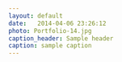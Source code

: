 ```yaml
---
layout: default
date:   2014-04-06 23:26:12
photo: Portfolio-14.jpg
caption_header: Sample header
caption: sample caption
---
```

